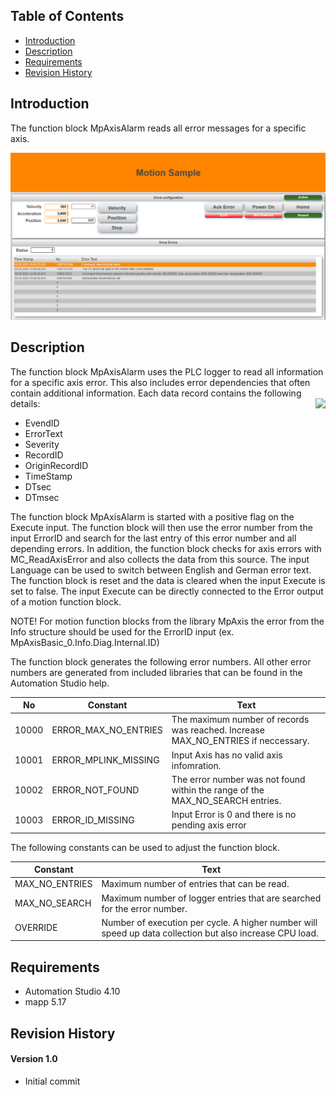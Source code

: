 ## Table of Contents
* [Introduction](#Introduction)
* [Description](#Description)
* [Requirements](#Requirements)
* [Revision History](#Revision-History)

<a name="Introduction"></a>
## Introduction
The function block MpAxisAlarm reads all error messages for a specific axis.

![](/Logical/mappMotion/screenshot.png)

## Description
<a name="Description"></a>
The function block MpAxisAlarm uses the PLC logger to read all information for a specific axis error. This also includes error dependencies that often contain additional information. Each data record contains the following details:
<img align="right" src="https://user-images.githubusercontent.com/2972703/166929021-a539685a-d502-46e9-b738-11c8051e4023.png">

* EvendID
* ErrorText
* Severity
* RecordID
* OriginRecordID
* TimeStamp
* DTsec
* DTmsec

The function block MpAxisAlarm is started with a positive flag on the Execute input. The function block will then use the error number from the input ErrorID and search for the last entry of this error number and all depending errors. In addition, the function block checks for axis errors with MC_ReadAxisError and also collects the data from this source. The input Language can be used to switch between English and German error text.
The function block is reset and the data is cleared when the input Execute is set to false. The input Execute can be directly connected to the Error output of a motion function block.

NOTE! For motion function blocks from the library MpAxis the error from the Info structure should be used for the ErrorID input (ex. MpAxisBasic_0.Info.Diag.Internal.ID)

The function block generates the following error numbers. All other error numbers are generated from included libraries that can be found in the Automation Studio help.

| No | Constant | Text |
|---|---|---|
| 10000 | ERROR_MAX_NO_ENTRIES  | The maximum number of records was reached. Increase MAX_NO_ENTRIES if neccessary. |
| 10001 | ERROR_MPLINK_MISSING  | Input Axis has no valid axis infomration. |
| 10002 | ERROR_NOT_FOUND  | The error number was not found within the range of the MAX_NO_SEARCH entries. |
| 10003 | ERROR_ID_MISSING  | Input Error is 0 and there is no pending axis error |

The following constants can be used to adjust the function block.

| Constant | Text |
|---|---|
| MAX_NO_ENTRIES | Maximum number of entries that can be read. |
| MAX_NO_SEARCH | Maximum number of logger entries that are searched for the error number. |
| OVERRIDE | Number of execution per cycle. A higher number will speed up data collection but also increase CPU load. |

<a name="Requirements"></a>
## Requirements
* Automation Studio 4.10
* mapp 5.17

<a name="Revision-History"></a>

## Revision History

#### Version 1.0
- Initial commit
